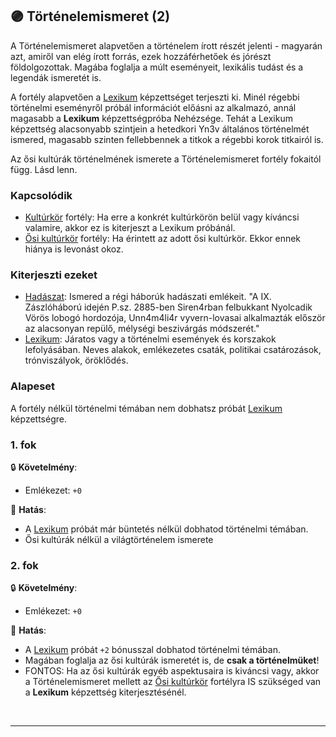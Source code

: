 ## 🟣 Történelemismeret (2)

A Történelemismeret alapvetően a történelem írott részét jelenti - magyarán azt, amiről van elég írott forrás, ezek hozzáférhetőek és jórészt földolgozottak. Magába foglalja a múlt eseményeit, lexikális tudást és a legendák ismeretét is.

A fortély alapvetően a [Lexikum](../kepzettsegek.szekunder/lexikum.md) képzettséget terjeszti ki. Minél régebbi történelmi eseményről próbál információt előásni az alkalmazó, annál magasabb a **Lexikum** képzettségpróba Nehézsége. Tehát a Lexikum képzettség alacsonyabb szintjein a hetedkori Yn3v általános történelmét ismered, magasabb szinten fellebbennek a titkok a régebbi korok titkairól is.

Az ősi kultúrák történelmének ismerete a Történelemismeret fortély fokaitól függ. Lásd lenn.

### Kapcsolódik

- [Kultúrkör](../fortelyok.kiemelt/kulturkor.md) fortély: Ha erre a konkrét kultúrkörön belül vagy kíváncsi valamire, akkor ez is kiterjeszt a Lexikum próbánál.
- [Ősi kultúrkör](../fortelyok.altalanos/osi_kulturkor.md) fortély: Ha érintett az adott ősi kultúrkör. Ekkor ennek hiánya is levonást okoz.

### Kiterjeszti ezeket

- [Hadászat](../kepzettsegek.primer.altalanos/hadaszat.md): Ismered a régi háborúk hadászati emlékeit. "A IX. Zászlóháború idején P.sz. 2885-ben Siren4rban felbukkant Nyolcadik Vörös lobogó hordozója, Unn4m4li4r vyvern-lovasai alkalmazták először az alacsonyan repülő, mélységi beszivárgás módszerét."
- [Lexikum](../kepzettsegek.szekunder/lexikum.md): Járatos vagy a történelmi események és korszakok lefolyásában. Neves alakok, emlékezetes csaták, politikai csatározások, trónviszályok, öröklődés.

### Alapeset

A fortély nélkül történelmi témában nem dobhatsz próbát [Lexikum](../kepzettsegek.szekunder/lexikum.md) képzettségre.

### 1. fok

🔒 **Követelmény**:
- Emlékezet: `+0`

🌟 **Hatás**:
- A [Lexikum](../kepzettsegek.szekunder/lexikum.md) próbát már büntetés nélkül dobhatod történelmi témában.
- Ősi kultúrák nélkül a világtörténelem ismerete

### 2. fok

🔒 **Követelmény**:
- Emlékezet: `+0`

🌟 **Hatás**:
- A [Lexikum](../kepzettsegek.szekunder/lexikum.md) próbát `+2` bónusszal dobhatod történelmi témában.
- Magában foglalja az ősi kultúrák ismeretét is, de **csak a történelmüket**!
- FONTOS: Ha az ősi kultúrák egyéb aspektusaira is kiváncsi vagy, akkor a Történelemismeret mellett az [Ősi kultúrkör](../fortelyok.altalanos/osi_kulturkor.md) fortélyra IS szükséged van a **Lexikum** képzettség kiterjesztésénél.

<br />

---
